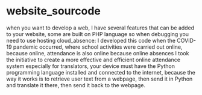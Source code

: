 # website_sourcode
when you want to develop a web, I have several features that can be added to your website, some are built on PHP language so when debugging you need to use hosting
cloud_absence: I developed this code when the COVID-19 pandemic occurred, where school activities were carried out online, because online, attendance is also online because online absences I took the initiative to create a more effective and efficient online attendance system
especially for translators, your device must have the Python programming language installed and connected to the internet, because the way it works is to retrieve user text from a webpage, then send it in Python and translate it there, then send it back to the webpage.
